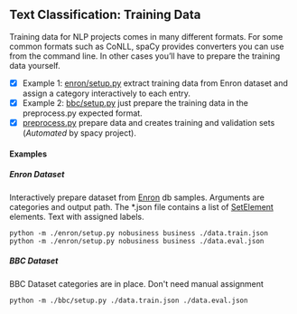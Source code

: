 Text Classification: Training Data
---
Training data for NLP projects comes in many different formats. 
For some common formats such as CoNLL, spaCy provides converters you can use from the command line. 
In other cases you’ll have to prepare the training data yourself.

- [x] Example 1: [enron/setup.py](./enron/setup.py) extract training data from Enron dataset and assign a category interactively to each entry.
- [x] Example 2: [bbc/setup.py](./bbc/setup.py) just prepare the training data in the preprocess.py expected format.
- [x] [preprocess.py](./preprocess.py) prepare data and creates training and validation sets (*Automated* by spacy project).

#### Examples
##### Enron Dataset
Interactively prepare dataset from [Enron](https://www.kaggle.com/datasets/wcukierski/enron-email-dataset) db samples.
Arguments are categories and output path. The *.json file contains a list of [SetElement](./set_element.py) elements. Text with assigned labels. 
```shell
python -m ./enron/setup.py nobusiness business ./data.train.json
python -m ./enron/setup.py nobusiness business ./data.eval.json
```
##### BBC Dataset
BBC Dataset categories are in place. Don't need manual assignment
```shell
python -m ./bbc/setup.py ./data.train.json ./data.eval.json
```
